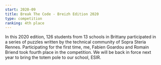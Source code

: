 ```yaml
---
start: 2020-09
title: Break The Code - Breizh Edition 2020
type: competition
ranking: 4th place
---
```


In this 2020 edition, 126 students from 13 schools in Brittany participated in a series of puzzles written by the technical community of Sopra Steria Rennes.
Participating for the first time, me, Fabien Goardou and Romain Briend took fourth place in the competition.
We will be back in force next year to bring the totem pole to our school, ESIR.
